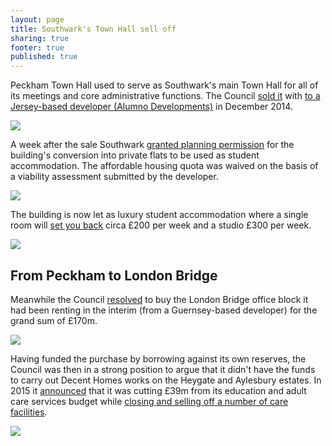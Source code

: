 ```yaml
---
layout: page
title: Southwark's Town Hall sell off
sharing: true
footer: true
published: true
---
```

Peckham Town Hall used to serve as Southwark's main Town Hall for all of its meetings and core administrative functions. The Council [sold it](https://www.southwarknews.co.uk/news/town-halls-residence-students-move-former-southwark-town-hall-peckham/) with [to a Jersey-based developer (Alumno Developments)](http://crappistmartin.github.io/images/LR_PeckhamTownHall.pdf) in December 2014. 

![](http://crappistmartin.github.io/images/PeckhamTownHall.jpg)

A week after the sale Southwark [granted planning permission](http://moderngov.southwark.gov.uk/documents/s42948/Item%201%20and%202%20report.pdf) for the building's conversion into private flats to be used as student accommodation. The affordable housing quota was waived on the basis of a viability assessment submitted by the developer.  

![](http://35percent.org/img/peckhamtownhall.png)

The building is now let as luxury student accommodation where a single room will [set you back](https://www.gold.ac.uk/accommodation/halls/town-hall-camberwell/) circa £200 per week and a studio £300 per week.

![](https://www.gold.ac.uk/media/images-by-section/life-on-campus/accommodation/new-halls-images-2018/camberwell/0C8A1029.jpg)

## From Peckham to London Bridge
Meanwhile the Council [resolved](http://www.london-se1.co.uk/news/view/6493) to buy the London Bridge office block it had been renting in the interim (from a Guernsey-based developer) for the grand sum of £170m.

![](http://crappistmartin.github.io/images/tooleystreet.jpg)

Having funded the purchase by borrowing against its own reserves, the Council was then in a strong position to argue that it didn't have the funds to carry out Decent Homes works on the Heygate and Aylesbury estates. In 2015 it [announced](http://moderngov.southwark.gov.uk/documents/s59115/Policy%20and%20Resources%20Strategy%20201617%20to%20201819.pdf) that it was cutting £39m from its education and adult care services budget while [closing and selling off a number of care facilities](http://35percent.org/auctions/#selling-southwarks-adult-care-services).

![](http://35percent.org/img/carehomesshutdown.jpg)
